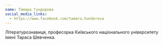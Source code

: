 ```yaml
---
name: Тамара Гундорова
social_media_links:
  - https://www.facebook.com/tamara.hundorova
---
```


Літературознавиця, професоркa Київського національного університету імені
Тараса Шевченка.
